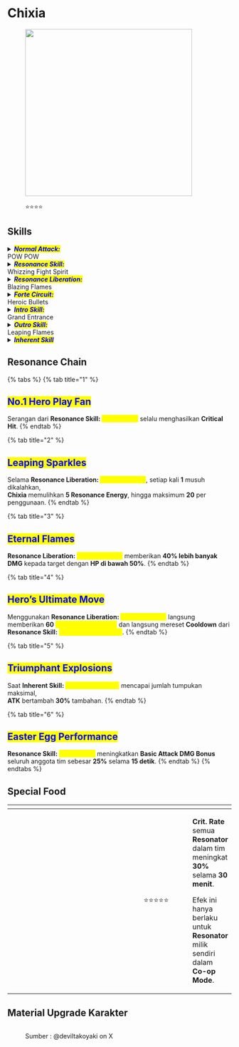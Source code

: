 # Chixia

<figure><img src="https://wuthering.wiki/img/rolecard_1202.png" alt="" width="375"><figcaption><p><span data-gb-custom-inline data-tag="emoji" data-code="2b50">⭐</span><span data-gb-custom-inline data-tag="emoji" data-code="2b50">⭐</span><span data-gb-custom-inline data-tag="emoji" data-code="2b50">⭐</span><span data-gb-custom-inline data-tag="emoji" data-code="2b50">⭐</span></p></figcaption></figure>

## Skills

<details>

<summary><em><mark style="color:blue;"><strong>Normal Attack:</strong></mark></em><br>POW POW</summary>

<mark style="color:blue;">**Basic Attack**</mark>\
**Chixia** menembakkan hingga **4** tembakan beruntun, memberikan  <img src="https://wuthering.wiki/img/element_2.png" alt="" data-size="line"> **Fusion DMG**.

<mark style="color:blue;">**Heavy Attack**</mark> \
**Chixia** memasuki mode **Aiming** untuk menembakkan serangan yang lebih kuat.\
Tembakan yang dilepaskan setelah **charge** selesai memberikan<img src="https://wuthering.wiki/img/element_2.png" alt="" data-size="line"> **Fusion DMG**.\
\
<mark style="color:blue;">**Mid-air Attack**</mark>\
Menggunakan **Stamina** untuk melakukan beberapa tembakan ke arah target saat berada di udara, memberikan <img src="https://wuthering.wiki/img/element_2.png" alt="" data-size="line"> **Fusion DMG**.\
\
<mark style="color:blue;">**Dodge Counter**</mark>\
Gunakan **Basic Attack** setelah berhasil menghindar (**Dodge**) untuk menyerang target, memberikan <img src="https://wuthering.wiki/img/element_2.png" alt="" data-size="line"> **Fusion DMG**.

</details>

<details>

<summary><em><mark style="color:blue;"><strong>Resonance Skill:</strong></mark></em><br>Whizzing Fight Spirit</summary>

**Chixia** melepaskan rentetan tembakan, memberikan <img src="https://wuthering.wiki/img/element_2.png" alt="" data-size="line"> **Fusion DMG**.\
<mark style="color:yellow;">**Whizzing Fight Spirit**</mark> memiliki **2** **initial charges**.

</details>

<details>

<summary><em><mark style="color:blue;"><strong>Resonance Liberation:</strong></mark></em><br>Blazing Flames</summary>

**Chixia** menembakkan peluru cepat ke musuh di sekitar, memberikan <img src="https://wuthering.wiki/img/element_2.png" alt="" data-size="line"> **Fusion DMG**.

</details>

<details>

<summary><em><mark style="color:blue;"><strong>Forte Circuit:</strong></mark></em><br>Heroic Bullets</summary>

<mark style="color:blue;">**Resonance Skill: DAKA DAKA!**</mark>\
Tahan **Resonance Skill:&#x20;**<mark style="color:yellow;">**Whizzing Fight Spirit**</mark> untuk memasuki mode <mark style="color:yellow;">**DAKA DAKA!**</mark>. \
Dalam mode ini:\
**Chixia** terus mengonsumsi **"**<mark style="color:yellow;">**Thermobaric Bullets**</mark>**"** untuk menyerang target, memberikan <img src="https://wuthering.wiki/img/element_2.png" alt="" data-size="line"> **Fusion DMG** (**dihitung sebagai Resonance Skill DMG**).\
Tekan **Basic Attack** untuk langsung menggunakan **Basic Attack 4**, memberikan <img src="https://wuthering.wiki/img/element_2.png" alt="" data-size="line"> **Fusion DMG** (**dihitung sebagai Basic Attack DMG**), lalu keluar dari mode <mark style="color:yellow;">**DAKA DAKA!**</mark>.\
Jika **30&#x20;**<mark style="color:yellow;">**Thermobaric Bullets**</mark> telah ditembakkan sebelum **Basic Attack** diaktifkan, **Chixia** akan melepaskan **Resonance Skill:&#x20;**<mark style="color:yellow;">**Boom Boom**</mark>, lalu keluar dari mode <mark style="color:yellow;">**DAKA DAKA!**</mark>.\
**Chixia** akan otomatis keluar dari mode <mark style="color:yellow;">**DAKA DAKA!**</mark> ketika semua <mark style="color:yellow;">**Thermobaric Bullets**</mark> habis.

<mark style="color:blue;">**Resonance Skill: Boom Boom**</mark>\
Memberikan <img src="https://wuthering.wiki/img/element_2.png" alt="" data-size="line"> **Fusion DMG**, dihitung sebagai **Resonance Skill DMG**.

<mark style="color:blue;">**Thermobaric Bullets**</mark>\
**Chixia** dapat menyimpan hingga **60&#x20;**<mark style="color:yellow;">**Thermobaric Bullets**</mark>.\
**Inherent Skill:&#x20;**<mark style="color:yellow;">**Scorching Magazine**</mark> meningkatkan batas maksimal <mark style="color:yellow;">**Thermobaric Bullets**</mark> sebanyak **10**.\
**Chixia** mendapatkan <mark style="color:yellow;">**Thermobaric Bullets**</mark> saat **Basic Attack:&#x20;**<mark style="color:yellow;">**POW POW**</mark> mengenai target.\
**Chixia** mendapatkan <mark style="color:yellow;">**Thermobaric Bullets**</mark> saat menggunakan **Intro Skill:&#x20;**<mark style="color:yellow;">**Grand Entrance**</mark> dan **Resonance Skill:&#x20;**<mark style="color:yellow;">**Whizzing Fight Spirit**</mark>.

</details>

<details>

<summary><em><mark style="color:blue;"><strong>Intro Skill:</strong></mark></em><br>Grand Entrance</summary>

**Chixia** melakukan _<mark style="color:yellow;">**heroic entrance**</mark>_ dan menembakkan rentetan peluru dengan pistol ganda ke arah target, memberikan <img src="https://wuthering.wiki/img/element_2.png" alt="" data-size="line"> **Fusion DMG**.

</details>

<details>

<summary><em><mark style="color:blue;"><strong>Outro Skill:</strong></mark></em><br>Leaping Flames</summary>

**Chixia** melepaskan gelombang kejut di sekitar target, memberikan <img src="https://wuthering.wiki/img/element_2.png" alt="" data-size="line"> **Fusion DMG** setara dengan **530% ATK** **Chixia** kepada musuh dalam jangkauan.

</details>

<details>

<summary><em><mark style="color:blue;"><strong>Inherent Skill</strong></mark></em></summary>

<mark style="color:blue;">**Scorching Magazine**</mark>\
**Maksimum&#x20;**<mark style="color:yellow;">**Thermobaric Bullets**</mark> bertambah **10 peluru**.\
**DMG** dari **Resonance Skill:&#x20;**<mark style="color:yellow;">**Boom Boom**</mark> meningkat **50%**.

<mark style="color:blue;">**Numbingly Spicy!**</mark>\
Setiap <mark style="color:yellow;">**Thermobaric Bullets**</mark> yang mengenai target saat berada dalam <mark style="color:yellow;">**DAKA DAKA!**</mark> meningkatkan **ATK** sebesar **1%** selama **10 detik**, dapat ditumpuk hingga **30 kali**.

</details>

## Resonance Chain

{% tabs %}
{% tab title="1" %}
## <mark style="color:blue;">No.1 Hero Play Fan</mark>

Serangan dari **Resonance Skill:&#x20;**<mark style="color:yellow;">**Boom Boom**</mark> selalu menghasilkan **Critical Hit**.
{% endtab %}

{% tab title="2" %}
## <mark style="color:blue;">Leaping Sparkles</mark>

Selama **Resonance Liberation:&#x20;**<mark style="color:yellow;">**Blazing Flames**</mark>, setiap kali **1** musuh dikalahkan, \
**Chixia** memulihkan **5 Resonance Energy**, hingga maksimum **20** per penggunaan.
{% endtab %}

{% tab title="3" %}
## <mark style="color:blue;">Eternal Flames</mark>

**Resonance Liberation:&#x20;**<mark style="color:yellow;">**Blazing Flames**</mark> memberikan **40% lebih banyak DMG** kepada target dengan **HP di bawah 50%**.
{% endtab %}

{% tab title="4" %}
## <mark style="color:blue;">Hero’s Ultimate Move</mark>

Menggunakan **Resonance Liberation:&#x20;**<mark style="color:yellow;">**Blazing Flames**</mark> langsung memberikan **60&#x20;**<mark style="color:yellow;">**Thermobaric Bullets**</mark> dan langsung mereset **Cooldown** dari **Resonance Skill:&#x20;**<mark style="color:yellow;">**Whizzing Fight Spirit**</mark>.
{% endtab %}

{% tab title="5" %}
## <mark style="color:blue;">Triumphant Explosions</mark>

Saat **Inherent Skill:&#x20;**<mark style="color:yellow;">**Numbingly Spicy!**</mark> mencapai jumlah tumpukan maksimal, \
**ATK** bertambah **30%** tambahan.
{% endtab %}

{% tab title="6" %}
## <mark style="color:blue;">Easter Egg Performance</mark>

**Resonance Skill:&#x20;**<mark style="color:yellow;">**Boom Boom**</mark> meningkatkan **Basic Attack DMG Bonus** seluruh anggota tim sebesar **25%** selama **15 detik**.
{% endtab %}
{% endtabs %}

## Special Food

<table data-header-hidden><thead><tr><th width="267"></th><th width="138" align="center"></th><th></th></tr></thead><tbody><tr><td><img src="https://wuthering.wiki/img/item_80001025.png" alt=""></td><td align="center"><span data-gb-custom-inline data-tag="emoji" data-code="2b50">⭐</span><span data-gb-custom-inline data-tag="emoji" data-code="2b50">⭐</span><span data-gb-custom-inline data-tag="emoji" data-code="2b50">⭐</span><span data-gb-custom-inline data-tag="emoji" data-code="2b50">⭐</span><span data-gb-custom-inline data-tag="emoji" data-code="2b50">⭐</span></td><td><p></p><p><strong>Crit. Rate</strong> semua <strong>Resonator</strong> dalam tim meningkat <strong>30%</strong> selama <strong>30 menit</strong>.</p><p>Efek ini hanya berlaku untuk <strong>Resonator</strong> milik sendiri dalam <strong>Co-op Mode</strong>.</p></td></tr></tbody></table>

## Material Upgrade Karakter

<figure><img src="https://i.postimg.cc/fbSQtPrY/Chixia.png" alt=""><figcaption><p>Sumber :  @deviltakoyaki on X</p></figcaption></figure>

